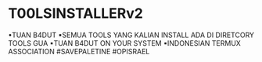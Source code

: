 # T00LSINSTALLERv2
•TUAN B4DUT
▪SEMUA TOOLS YANG KALIAN INSTALL ADA DI DIRETCORY TOOLS GUA
▪TUAN B4DUT ON YOUR SYSTEM
▪INDONESIAN TERMUX ASSOCIATION
#SAVEPALETINE
#OPISRAEL
